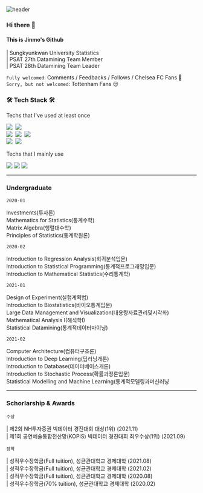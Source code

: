 ![header](https://capsule-render.vercel.app/api?type=slice&color=000099&height=200&section=header&text=Morcellinus&fontSize=70&fontColor=ffffff&rotate=13&fontAlignY=40&fontAlign=60&descrotate=19)
### Hi there 👋

#### This is Jinmo's Github

| Sungkyunkwan University Statistics<br>
| PSAT 27th Datamining Team Member<br>
| PSAT 28th Datamining Team Leader

`Fully welcomed`: Comments / Feedbacks / Follows / Chelsea FC Fans 💙<br>
`Sorry, but not welcomed`: Tottenham Fans 😒<br>

<h3 align="left">🛠  Tech Stack 🛠</h3>

<p align="left"> Techs that I've used at least once </p>

<p align="left">
  <img src="https://img.shields.io/badge/R-276DC3?style=flat-square&logo=R&logoColor=white"/></a>&nbsp
  <img src="https://img.shields.io/badge/Python-3766AB?style=flat-square&logo=Python&logoColor=white"/></a>&nbsp
  <br>
  <img src="https://img.shields.io/badge/Keras-D00000?style=flat-square&logo=Keras&logoColor=white"/></a>&nbsp
  <img src="https://img.shields.io/badge/TensorFlow-FF6F00?style=flat-square&logo=TensorFlow&logoColor=white"/></a>&nbsp
  <img src="https://img.shields.io/badge/PyTorch-EE4C2C?style=flat-square&logo=PyTorch&logoColor=white"/></a>
  <br>
  <img src="https://img.shields.io/badge/QGIS-A0E165?style=flat-square&logo=QGIS&logoColor=white"/></a>&nbsp
  <img src="https://img.shields.io/badge/SAS-1C9DEC?style=flat-square&logo=SAS&logoColor=white"/></a>&nbsp
</p>

<p align="left"> Techs that I mainly use </p>
<p align="left">
  <img src="https://img.shields.io/badge/R-276DC3?style=flat-square&logo=R&logoColor=white"/></a>
  <img src="https://img.shields.io/badge/Python-3766AB?style=flat-square&logo=Python&logoColor=white"/></a>
  <img src="https://img.shields.io/badge/PyTorch-EE4C2C?style=flat-square&logo=PyTorch&logoColor=white"/>
</p>

___
### Undergraduate

`2020-01`

Investments(투자론)<br>
Mathematics for Statistics(통계수학)<br>
Matrix Algebra(행렬대수학)<br>
Principles of Statistics(통계학원론)<br>


`2020-02`

Introduction to Regression Analysis(회귀분석입문)<br>
Introduction to Statistical Programming(통계적프로그래밍입문)<br>
Introduction to Mathematical Statistics(수리통계학)<br>

`2021-01`

Design of Experiment(실험계획법)<br>
Introduction to Biostatistics(바이오통계입문)<br>
Large Data Management and Visualization(대용량자료관리및시각화)<br>
Mathematical Analysis I(해석학I)<br>
Statistical Datamining(통계적데이터마이닝)<br>

`2021-02`

Computer Architecture(컴퓨터구조론)<br>
Introduction to Deep Learning(딥러닝개론)<br>
Introduction to Database(데이터베이스개론)<br>
Introduction to Stochastic Process(확률과정론입문)<br>
Statistical Modelling and Machine Learning(통계적모델링과머신러닝<br>

___
### Schorlarship & Awards

`수상`

| 제2회 NH투자증권 빅데이터 경진대회 대상(1위) (2021.11)<br>
| 제1회 공연예술통합전산망(KOPIS) 빅데이터 경진대회 최우수상(1위) (2021.09)<br>

`장학`

| 성적우수장학금(Full tuition), 성균관대학교 경제대학 (2021.08)<br>
| 성적우수장학금(Full tuition), 성균관대학교 경제대학 (2021.02)<br>
| 성적우수장학금(Full tuition), 성균관대학교 경제대학 (2020.08)<br>
| 성적우수장학금(70% tuition), 성균관대학교 경제대학 (2020.02)<br>


<!--
**morcellinus/Morcellinus** is a ✨ _special_ ✨ repository because its `README.md` (this file) appears on your GitHub profile.

Here are some ideas to get you started:

- 🔭 I’m currently working on ...
- 🌱 I’m currently learning ...
- 👯 I’m looking to collaborate on ...
- 🤔 I’m looking for help with ...
- 💬 Ask me about ...
- 📫 How to reach me: ...
- 😄 Pronouns: ...
- ⚡ Fun fact: ...'
- 
I'm currently working on
